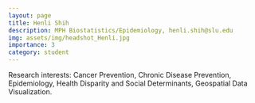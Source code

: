 ```yaml
---
layout: page
title: Henli Shih
description: MPH Biostatistics/Epidemiology, henli.shih@slu.edu
img: assets/img/headshot_Henli.jpg
importance: 3
category: student
--- 
```

Research interests: Cancer Prevention, Chronic Disease Prevention, Epidemiology, Health Disparity and Social Determinants, Geospatial Data Visualization.  


<a href="https://www.linkedin.com/in/henli-shih-ab3780220/"><i class="fab fa-linkedin-in fa-3x"></i></a>
